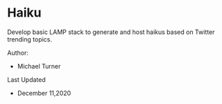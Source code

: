 # Haiku
Develop basic LAMP stack to generate and host haikus based on Twitter trending topics.

Author:
* Michael Turner

Last Updated
* December 11,2020
